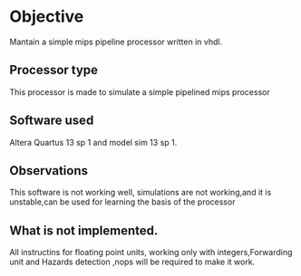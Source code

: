 # Objective
Mantain a simple mips pipeline processor written in vhdl.
## Processor type
This processor is made to simulate a simple pipelined mips processor 
## Software used
Altera Quartus 13 sp 1 and model sim 13 sp 1.
## Observations
This software is not working well, simulations are not working,and it is 
unstable,can be used for learning the basis of the processor
## What is not implemented.
All instructins for floating point units, 
working only with integers,Forwarding unit and Hazards 
detection ,nops will be required 
to make it work.

